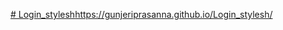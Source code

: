 [# Login_stylesh](https://gunjeriprasanna.github.io/Login_stylesh/)https://gunjeriprasanna.github.io/Login_stylesh/
